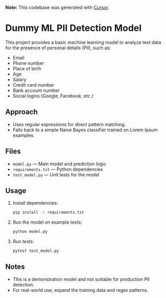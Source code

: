**Note:** This codebase was generated with [Cursor](https://www.cursor.so/).

# Dummy ML PII Detection Model

This project provides a basic machine learning model to analyze text data for the presence of personal details (PII), such as:
- Email
- Phone number
- Place of birth
- Age
- Salary
- Credit card number
- Bank account number
- Social logins (Google, Facebook, etc.)

## Approach
- Uses regular expressions for direct pattern matching.
- Falls back to a simple Naive Bayes classifier trained on Lorem Ipsum examples.

## Files
- `model.py` — Main model and prediction logic
- `requirements.txt` — Python dependencies
- `test_model.py` — Unit tests for the model

## Usage
1. Install dependencies:
   ```bash
   pip install -r requirements.txt
   ```
2. Run the model on example texts:
   ```bash
   python model.py
   ```
3. Run tests:
   ```bash
   pytest test_model.py
   ```

## Notes
- This is a demonstration model and not suitable for production PII detection.
- For real-world use, expand the training data and regex patterns. 